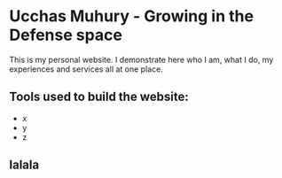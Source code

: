 # Ucchas Muhury - Growing in the Defense space

This is my personal website. I demonstrate here who I am, what I do, my experiences and services all at one place.

## Tools used to build the website:

- x
- y
- z

## lalala
